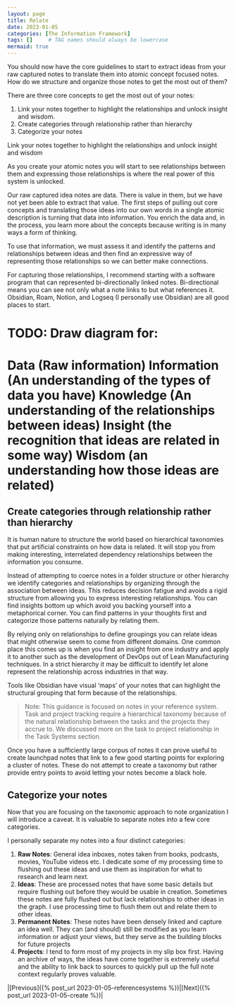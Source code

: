 ```yaml
---
layout: page
title: Relate
date: 2023-01-05
categories: [The Information Framework]
tags: []     # TAG names should always be lowercase
mermaid: true
---
```

You should now have the core guidelines to start to extract ideas from your raw captured notes to translate them into atomic concept focused notes. How do we structure and organize those notes to get the most out of them?

There are three core concepts to get the most out of your notes:
1.	Link your notes together to highlight the relationships and unlock insight and wisdom.
2.	Create categories through relationship rather than hierarchy
3.	Categorize your notes

Link your notes together to highlight the relationships and unlock insight and wisdom

As you create your atomic notes you will start to see relationships between them and expressing those relationships is where the real power of this system is unlocked.

Our raw captured idea notes are data. There is value in them, but we have not yet been able to extract that value. The first steps of pulling out core concepts and translating those ideas into our own words in a single atomic description is turning that data into information. You enrich the data and, in the process, you learn more about the concepts because writing is in many ways a form of thinking.

To use that information, we must assess it and identify the patterns and relationships between ideas and then find an expressive way of representing those relationships so we can better make connections.

For capturing those relationships, I recommend starting with a software program that can represented bi-directionally linked notes. Bi-directional means you can see not only what a note links to but what references it. Obsidian, Roam, Notion, and Logseq (I personally use Obsidian) are all good places to start.

TODO: Draw diagram for:
=============================================================
Data (Raw information) 
Information (An understanding of the types of data you have) 
Knowledge (An understanding of the relationships between ideas) 
Insight (the recognition that ideas are related in some way) 
Wisdom (an understanding how those ideas are related)
=============================================================

## Create categories through relationship rather than hierarchy
It is human nature to structure the world based on hierarchical taxonomies that put artificial constraints on how data is related. It will stop you from making interesting, interrelated dependency relationships between the information you consume.

Instead of attempting to coerce notes in a folder structure or other hierarchy we identify categories and relationships by organizing through the association between ideas. This reduces decision fatigue and avoids a rigid structure from allowing you to express interesting relationships. You can find insights bottom up which avoid you backing yourself into a metaphorical corner. You can find patterns in your thoughts first and categorize those patterns naturally by relating them. 

By relying only on relationships to define groupings you can relate ideas that might otherwise seem to come from different domains. One common place this comes up is when you find an insight from one industry and apply it to another such as the development of DevOps out of Lean Manufacturing techniques. In a strict hierarchy it may be difficult to identify let alone represent the relationship across industries in that way.

Tools like Obsidian have visual ‘maps’ of your notes that can highlight the structural grouping that form because of the relationships.

> Note: This guidance is focused on notes in your reference system. Task and project tracking require a hierarchical taxonomy because of the natural relationship between the tasks and the projects they accrue to. We discussed more on the task to project relationship in the Task Systems section.

Once you have a sufficiently large corpus of notes it can prove useful to create launchpad notes that link to a few good starting points for exploring a cluster of notes. These do not attempt to create a taxonomy but rather provide entry points to avoid letting your notes become a black hole.

## Categorize your notes
Now that you are focusing on the taxonomic approach to note organization I will introduce a caveat. It is valuable to separate notes into a few core categories.

I personally separate my notes into a four distinct categories:
1. __Raw Notes__: General idea inboxes, notes taken from books, podcasts, movies, YouTube videos etc. I dedicate some of my processing time to flushing out these ideas and use them as inspiration for what to research and learn next.
2. __Ideas__: These are processed notes that have some basic details but require flushing out before they would be usable in creation. Sometimes these notes are fully flushed out but lack relationships to other ideas in the graph. I use processing time to flush them out and relate them to other ideas.
3. __Permanent Notes__: These notes have been densely linked and capture an idea well. They can (and should) still be modified as you learn information or adjust your views, but they serve as the building blocks for future projects
4. __Projects__: I tend to form most of my projects in my slip box first. Having an archive of ways, the ideas have come together is extremely useful and the ability to link back to sources to quickly pull up the full note context regularly proves valuable.

|[Previous]({% post_url 2023-01-05-referencesystems %})|[Next]({% post_url 2023-01-05-create %})|